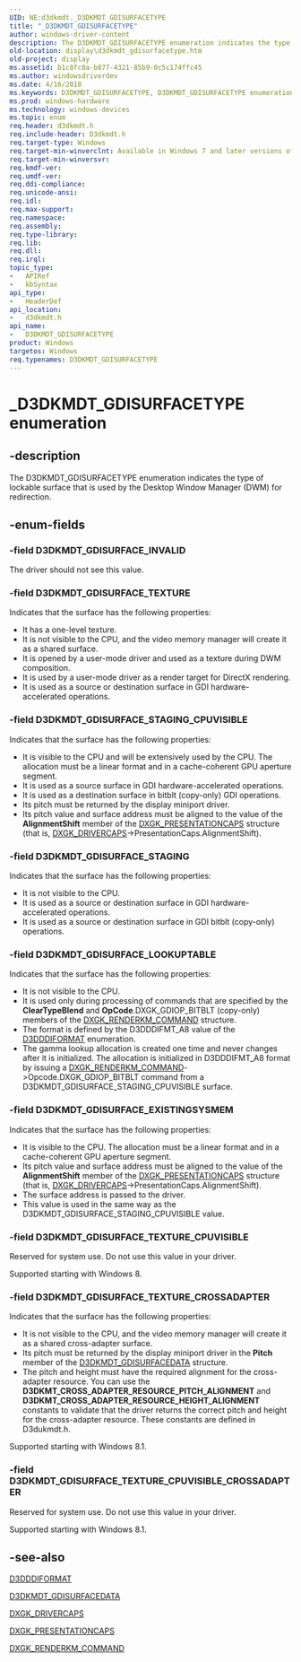 ```yaml
---
UID: NE:d3dkmdt._D3DKMDT_GDISURFACETYPE
title: "_D3DKMDT_GDISURFACETYPE"
author: windows-driver-content
description: The D3DKMDT_GDISURFACETYPE enumeration indicates the type of lockable surface that is used by the Desktop Window Manager (DWM) for redirection.
old-location: display\d3dkmdt_gdisurfacetype.htm
old-project: display
ms.assetid: b1c8fc0a-b877-4321-85b9-0c5c174ffc45
ms.author: windowsdriverdev
ms.date: 4/16/2018
ms.keywords: D3DKMDT_GDISURFACETYPE, D3DKMDT_GDISURFACETYPE enumeration [Display Devices], D3DKMDT_GDISURFACE_EXISTINGSYSMEM, D3DKMDT_GDISURFACE_INVALID, D3DKMDT_GDISURFACE_LOOKUPTABLE, D3DKMDT_GDISURFACE_STAGING, D3DKMDT_GDISURFACE_STAGING_CPUVISIBLE, D3DKMDT_GDISURFACE_TEXTURE, D3DKMDT_GDISURFACE_TEXTURE_CPUVISIBLE, D3DKMDT_GDISURFACE_TEXTURE_CPUVISIBLE_CROSSADAPTER, D3DKMDT_GDISURFACE_TEXTURE_CROSSADAPTER, DmEnums_5e870c41-1496-48ff-bddd-f01a2f9e36e6.xml, _D3DKMDT_GDISURFACETYPE, d3dkmdt/D3DKMDT_GDISURFACETYPE, d3dkmdt/D3DKMDT_GDISURFACE_EXISTINGSYSMEM, d3dkmdt/D3DKMDT_GDISURFACE_INVALID, d3dkmdt/D3DKMDT_GDISURFACE_LOOKUPTABLE, d3dkmdt/D3DKMDT_GDISURFACE_STAGING, d3dkmdt/D3DKMDT_GDISURFACE_STAGING_CPUVISIBLE, d3dkmdt/D3DKMDT_GDISURFACE_TEXTURE, d3dkmdt/D3DKMDT_GDISURFACE_TEXTURE_CPUVISIBLE, d3dkmdt/D3DKMDT_GDISURFACE_TEXTURE_CPUVISIBLE_CROSSADAPTER, d3dkmdt/D3DKMDT_GDISURFACE_TEXTURE_CROSSADAPTER, display.d3dkmdt_gdisurfacetype
ms.prod: windows-hardware
ms.technology: windows-devices
ms.topic: enum
req.header: d3dkmdt.h
req.include-header: D3dkmdt.h
req.target-type: Windows
req.target-min-winverclnt: Available in Windows 7 and later versions of the Windows operating systems.
req.target-min-winversvr: 
req.kmdf-ver: 
req.umdf-ver: 
req.ddi-compliance: 
req.unicode-ansi: 
req.idl: 
req.max-support: 
req.namespace: 
req.assembly: 
req.type-library: 
req.lib: 
req.dll: 
req.irql: 
topic_type:
-	APIRef
-	kbSyntax
api_type:
-	HeaderDef
api_location:
-	d3dkmdt.h
api_name:
-	D3DKMDT_GDISURFACETYPE
product: Windows
targetos: Windows
req.typenames: D3DKMDT_GDISURFACETYPE
---
```


# _D3DKMDT_GDISURFACETYPE enumeration


## -description


The D3DKMDT_GDISURFACETYPE enumeration indicates the type of lockable surface that is used by the Desktop Window Manager (DWM) for redirection.


## -enum-fields




### -field D3DKMDT_GDISURFACE_INVALID

The driver should not see this value.


### -field D3DKMDT_GDISURFACE_TEXTURE

Indicates that the surface has the following properties:

<ul>
<li>
It has a one-level texture.

</li>
<li>
It is not visible to the CPU, and the video memory manager will create it as a shared surface.

</li>
<li>
It is opened by a user-mode driver and used as a texture during DWM composition.

</li>
<li>
It is used by a user-mode driver as a render target for DirectX rendering.

</li>
<li>
It is used as a source or destination surface in GDI hardware-accelerated operations.

</li>
</ul>

### -field D3DKMDT_GDISURFACE_STAGING_CPUVISIBLE

Indicates that the surface has the following properties:

<ul>
<li>
It is visible to the CPU and will be extensively used by the CPU. The allocation must be a linear format and in a cache-coherent GPU aperture segment.

</li>
<li>
It is used as a source surface in GDI hardware-accelerated operations.

</li>
<li>
It is used as a destination surface in bitblt (copy-only) GDI operations.

</li>
<li>
Its pitch must be returned by the display miniport driver.

</li>
<li>
Its pitch value and surface address must be aligned to the value of the <b>AlignmentShift</b> member of the <a href="https://msdn.microsoft.com/library/windows/hardware/ff562004">DXGK_PRESENTATIONCAPS</a> structure (that is, <a href="https://msdn.microsoft.com/library/windows/hardware/ff561062">DXGK_DRIVERCAPS</a>-&gt;PresentationCaps.AlignmentShift).

</li>
</ul>

### -field D3DKMDT_GDISURFACE_STAGING

Indicates that the surface has the following properties:

<ul>
<li>
It is not visible to the CPU.

</li>
<li>
It is used as a source or destination surface in GDI hardware-accelerated operations.

</li>
<li>
It is used as a source or destination surface in GDI bitblt (copy-only) operations.

</li>
</ul>

### -field D3DKMDT_GDISURFACE_LOOKUPTABLE

Indicates that the surface has the following properties:

<ul>
<li>
It is not visible to the CPU.

</li>
<li>
It is used only during processing of commands that are specified by the <b>ClearTypeBlend</b> and <b>OpCode</b>.DXGK_GDIOP_BITBLT (copy-only) members of the <a href="https://msdn.microsoft.com/library/windows/hardware/ff562026">DXGK_RENDERKM_COMMAND</a> structure.

</li>
<li>
The format is defined by the D3DDDIFMT_A8 value of the <a href="https://msdn.microsoft.com/library/windows/hardware/ff544312">D3DDDIFORMAT</a> enumeration.

</li>
<li>
The gamma lookup allocation is created one time and never changes after it is initialized. The allocation is initialized in D3DDDIFMT_A8 format by issuing a <a href="https://msdn.microsoft.com/library/windows/hardware/ff562026">DXGK_RENDERKM_COMMAND</a>-&gt;Opcode.DXGK_GDIOP_BITBLT command from a D3DKMDT_GDISURFACE_STAGING_CPUVISIBLE surface.

</li>
</ul>

### -field D3DKMDT_GDISURFACE_EXISTINGSYSMEM

Indicates that the surface has the following properties:

<ul>
<li>
It is visible to the CPU. The allocation must be a linear format and in a cache-coherent GPU aperture segment.

</li>
<li>
Its pitch value and surface address must be aligned to the value of the <b>AlignmentShift</b> member of the <a href="https://msdn.microsoft.com/library/windows/hardware/ff562004">DXGK_PRESENTATIONCAPS</a> structure (that is, <a href="https://msdn.microsoft.com/library/windows/hardware/ff561062">DXGK_DRIVERCAPS</a>-&gt;PresentationCaps.AlignmentShift).

</li>
<li>
The surface address is passed to the driver.

</li>
<li>
This value is used in the same way as the D3DKMDT_GDISURFACE_STAGING_CPUVISIBLE value.

</li>
</ul>

### -field D3DKMDT_GDISURFACE_TEXTURE_CPUVISIBLE

Reserved for system use. Do not use this value in your driver.

Supported starting with Windows 8.


### -field D3DKMDT_GDISURFACE_TEXTURE_CROSSADAPTER

Indicates that the surface has the following properties:

<ul>
<li>
It is not visible to the CPU, and the video memory manager will create it as a shared cross-adapter surface.

</li>
<li>
Its pitch must be returned by the display miniport driver in the <b>Pitch</b> member of the <a href="https://msdn.microsoft.com/library/windows/hardware/ff546021">D3DKMDT_GDISURFACEDATA</a> structure.

</li>
<li>
The pitch and height must have the required alignment for the cross-adapter resource. You can use the <b>D3DKMT_CROSS_ADAPTER_RESOURCE_PITCH_ALIGNMENT</b> and <b>D3DKMT_CROSS_ADAPTER_RESOURCE_HEIGHT_ALIGNMENT</b> constants to validate that the driver returns the correct pitch and height for the cross-adapter resource. These constants are defined in D3dukmdt.h.

</li>
</ul>
Supported starting with Windows 8.1.


### -field D3DKMDT_GDISURFACE_TEXTURE_CPUVISIBLE_CROSSADAPTER

Reserved for system use. Do not use this value in your driver.

Supported starting with Windows 8.1.


## -see-also




<a href="https://msdn.microsoft.com/library/windows/hardware/ff544312">D3DDDIFORMAT</a>



<a href="https://msdn.microsoft.com/library/windows/hardware/ff546021">D3DKMDT_GDISURFACEDATA</a>



<a href="https://msdn.microsoft.com/library/windows/hardware/ff561062">DXGK_DRIVERCAPS</a>



<a href="https://msdn.microsoft.com/library/windows/hardware/ff562004">DXGK_PRESENTATIONCAPS</a>



<a href="https://msdn.microsoft.com/library/windows/hardware/ff562026">DXGK_RENDERKM_COMMAND</a>
 

 

